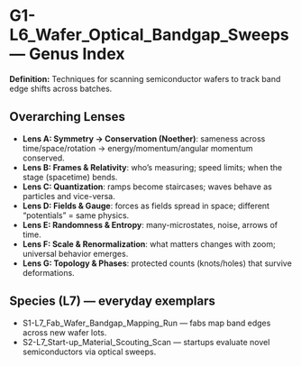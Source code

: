 # G1-L6_Wafer_Optical_Bandgap_Sweeps — Genus Index
**Definition:** Techniques for scanning semiconductor wafers to track band edge shifts across batches.
## Overarching Lenses

- **Lens A: Symmetry -> Conservation (Noether)**: sameness across time/space/rotation → energy/momentum/angular momentum conserved.
- **Lens B: Frames & Relativity**: who’s measuring; speed limits; when the stage (spacetime) bends.
- **Lens C: Quantization**: ramps become staircases; waves behave as particles and vice-versa.
- **Lens D: Fields & Gauge**: forces as fields spread in space; different “potentials” = same physics.
- **Lens E: Randomness & Entropy**: many-microstates, noise, arrows of time.
- **Lens F: Scale & Renormalization**: what matters changes with zoom; universal behavior emerges.
- **Lens G: Topology & Phases**: protected counts (knots/holes) that survive deformations.

## Species (L7) — everyday exemplars
- S1-L7_Fab_Wafer_Bandgap_Mapping_Run — fabs map band edges across new wafer lots.
- S2-L7_Start-up_Material_Scouting_Scan — startups evaluate novel semiconductors via optical sweeps.
